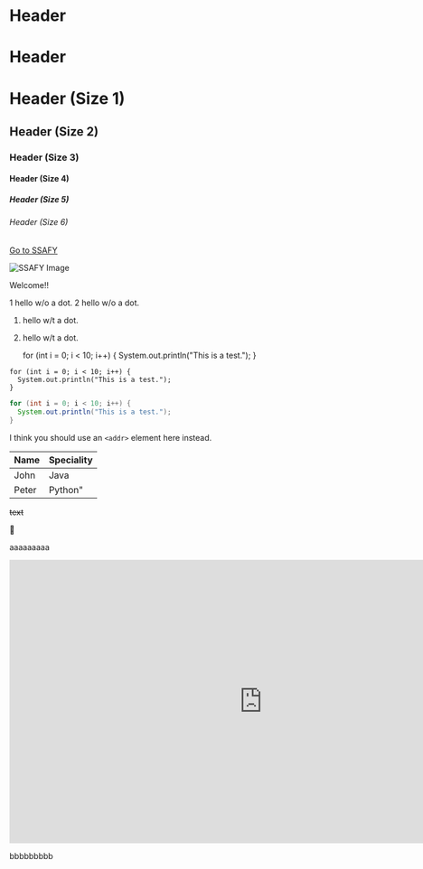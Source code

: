 <h1> Header
<H1> Header

# Header (Size 1)
## Header (Size 2)
### Header (Size 3)
#### Header (Size 4)
##### Header (Size 5)
###### Header (Size 6)

[Go to SSAFY](www.ssafy.com)

![SSAFY Image](https://edu.ssafy.com/asset/images/logo.png)

Welcome!!

1 hello w/o a dot.
2 hello w/o a dot.
1. hello w/t a dot.
2. hello w/t a dot.

    
    for (int i = 0; i < 10; i++) {
      System.out.println("This is a test.");
    }
    

```
for (int i = 0; i < 10; i++) {
  System.out.println("This is a test.");
}
```

```Java
for (int i = 0; i < 10; i++) {
  System.out.println("This is a test.");
}
```


I think you should use an
`<addr>` element here instead.

Name | Speciality
-------- | -------------
John | Java
Peter | Python"

~~text~~

:camel:

<a href="https://www.youtube.com/watch?v=IcWBn4oW9QQ"></a>


aaaaaaaaa

<iframe width="893" height="502" src="https://www.youtube.com/embed/IcWBn4oW9QQ" frameborder="0" allow="accelerometer; autoplay; encrypted-media; gyroscope; picture-in-picture" allowfullscreen></iframe>


bbbbbbbbb
